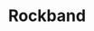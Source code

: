 ---
title: Rockband
crosslinks:
- youtubefactsbot
- youtubot
- RivalsCrews
- vita
- FuckHMX
- alotabot
- tmsbmeta
- NintendoSwitch
- boardgames
- oculus
- RWBY
- wholesomememes
- AskReddit
- PS4
- rocksmith
- IAmA
- RockBandVR
- Zeos
- xkcd
- Drumming
---